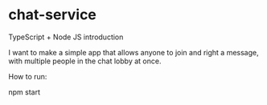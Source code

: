 # chat-service
TypeScript + Node JS introduction


I want to make a simple app that allows anyone to join and right a message, with multiple people in the chat lobby at once.


How to run:

npm start
